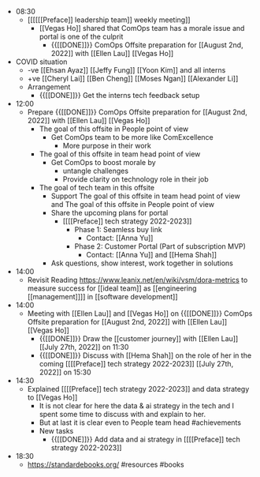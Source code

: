 - 08:30
    - [[[[[[Preface]] leadership team]] weekly meeting]]
        - [[Vegas Ho]] shared that ComOps team has a morale issue and portal is one of the culprit
            - {{[[DONE]]}}  ComOps Offsite preparation for [[August 2nd, 2022]] with [[Ellen Lau]] [[Vegas Ho]]
- COVID situation
    - -ve [[Ehsan Ayaz]] [[Jeffy Fung]] [[Yoon Kim]] and all interns
    - +ve [[Cheryl Lai]] [[Ben Cheng]] [[Moses Ngan]] [[Alexander Li]]
    - Arrangement
        - {{[[DONE]]}} Get the interns tech feedback setup
- 12:00
    - Prepare {{[[DONE]]}}  ComOps Offsite preparation for [[August 2nd, 2022]] with [[Ellen Lau]] [[Vegas Ho]]
        - The goal of this offsite in People point of view
            - Get ComOps team to be more like ComExcellence
                - More purpose in their work
        - The goal of this offsite in team head point of view
            - Get ComOps to boost morale by
                - untangle challenges
                - Provide clarity on technology role in their job
        - The goal of tech team in this offsite
            - Support The goal of this offsite in team head point of view and The goal of this offsite in People point of view
            - Share the upcoming plans for portal
                - [[[[Preface]] tech strategy 2022-2023]]
                    - Phase 1: Seamless buy link
                        - Contact: [[Anna Yu]]
                    - Phase 2: Customer Portal (Part of subscription MVP)
                        - Contact: [[Anna Yu]] and [[Hema Shah]]
            - Ask questions, show interest, work together in solutions
- 14:00
    - Revisit Reading https://www.leanix.net/en/wiki/vsm/dora-metrics to measure success for [[ideal team]] as [[engineering [[management]]]] in [[software development]]
- 14:00
    - Meeting with [[Ellen Lau]] and [[Vegas Ho]] on {{[[DONE]]}}  ComOps Offsite preparation for [[August 2nd, 2022]] with [[Ellen Lau]] [[Vegas Ho]]
        - {{[[DONE]]}}  Draw the [[customer journey]] with [[Ellen Lau]] [[July 27th, 2022]] on 11:30
        - {{[[DONE]]}}  Discuss with [[Hema Shah]] on the role of her in the coming [[[[Preface]] tech strategy 2022-2023]] [[July 27th, 2022]] on 15:30
- 14:30
    - Explained [[[[Preface]] tech strategy 2022-2023]] and data strategy to [[Vegas Ho]]
        - It is not clear for here the data & ai strategy in the tech and I spent some time to discuss with and explain to her.
        - But at last it is clear even to People team head #achievements
        - New tasks
            - {{[[DONE]]}}  Add data and ai strategy in [[[[Preface]] tech strategy 2022-2023]]
- 18:30
    - https://standardebooks.org/ #resources #books

